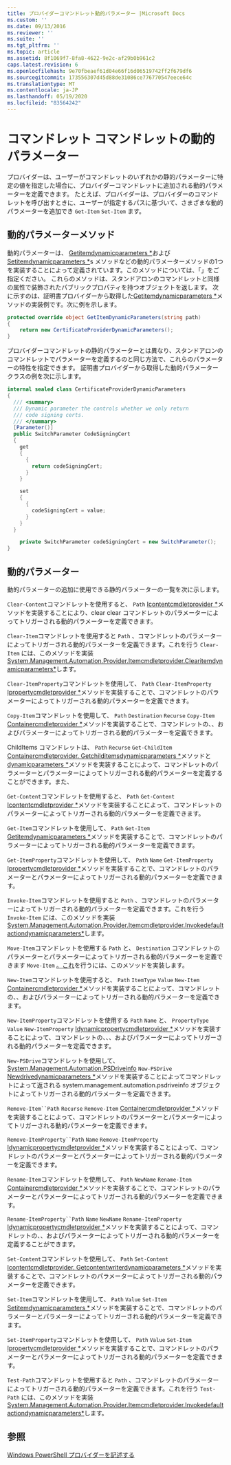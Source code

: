 ```yaml
---
title: プロバイダーコマンドレット動的パラメーター |Microsoft Docs
ms.custom: ''
ms.date: 09/13/2016
ms.reviewer: ''
ms.suite: ''
ms.tgt_pltfrm: ''
ms.topic: article
ms.assetid: 8f1069f7-8fa8-4622-9e2c-af29b0b961c2
caps.latest.revision: 6
ms.openlocfilehash: 9e70fbeaef61d04e66f16d06519742ff2f679df6
ms.sourcegitcommit: 173556307d45d88de31086ce776770547eece64c
ms.translationtype: MT
ms.contentlocale: ja-JP
ms.lasthandoff: 05/19/2020
ms.locfileid: "83564242"
---
```

# <a name="provider-cmdlet-dynamic-parameters"></a>コマンドレット コマンドレットの動的パラメーター

プロバイダーは、ユーザーがコマンドレットのいずれかの静的パラメーターに特定の値を指定した場合に、プロバイダーコマンドレットに追加される動的パラメーターを定義できます。 たとえば、プロバイダーは、プロバイダーのコマンドレットを呼び出すときに、ユーザーが指定するパスに基づいて、さまざまな動的パラメーターを追加でき `Get-Item` `Set-Item` ます。

## <a name="dynamic-parameter-methods"></a>動的パラメーターメソッド

動的パラメーターは、 [Getitemdynamicparameters *](/dotnet/api/System.Management.Automation.Provider.ItemCmdletProvider.GetItemDynamicParameters)および[Setitemdynamicparameters *](/dotnet/api/System.Management.Automation.Provider.ItemCmdletProvider.SetItemDynamicParameters)s メソッドなどの動的パラメーターメソッドの1つを実装することによって定義されています。このメソッドについては、「」をご指定ください。 これらのメソッドは、スタンドアロンのコマンドレットと同様の属性で装飾されたパブリックプロパティを持つオブジェクトを返します。 次に示すのは、証明書プロバイダーから取得した[Getitemdynamicparameters *](/dotnet/api/System.Management.Automation.Provider.ItemCmdletProvider.GetItemDynamicParameters)メソッドの実装例です。次に例を示します。

```csharp
protected override object GetItemDynamicParameters(string path)
{
    return new CertificateProviderDynamicParameters();
}
```

プロバイダーコマンドレットの静的パラメーターとは異なり、スタンドアロンのコマンドレットでパラメーターを定義するのと同じ方法で、これらのパラメーターの特性を指定できます。 証明書プロバイダーから取得した動的パラメータークラスの例を次に示します。

```csharp
internal sealed class CertificateProviderDynamicParameters
{
  /// <summary>
  /// Dynamic parameter the controls whether we only return
  /// code signing certs.
  /// </summary>
  [Parameter()]
  public SwitchParameter CodeSigningCert
  {
    get
    {
      {
        return codeSigningCert;
      }
    }

    set
    {
      {
        codeSigningCert = value;
      }
    }
  }

    private SwitchParameter codeSigningCert = new SwitchParameter();
}
```

## <a name="dynamic-parameters"></a>動的パラメーター

動的パラメーターの追加に使用できる静的パラメーターの一覧を次に示します。

`Clear-Content`コマンドレットを使用すると、 `Path` [Icontentcmdletprovider *](/dotnet/api/System.Management.Automation.Provider.IContentCmdletProvider.ClearContentDynamicParameters)メソッドを実装することにより、clear clear コマンドレットのパラメーターによってトリガーされる動的パラメーターを定義できます。

`Clear-Item`コマンドレットを使用すると `Path` 、コマンドレットのパラメーターによってトリガーされる動的パラメーターを定義できます。これを行う `Clear-Item` には、このメソッドを実装[System.Management.Automation.Provider.Itemcmdletprovider.Clearitemdynamicparameters*](/dotnet/api/System.Management.Automation.Provider.ItemCmdletProvider.ClearItemDynamicParameters)します。

`Clear-ItemProperty`コマンドレットを使用して、 `Path` `Clear-ItemProperty` [Ipropertycmdletprovider *](/dotnet/api/System.Management.Automation.Provider.IPropertyCmdletProvider.ClearPropertyDynamicParameters)メソッドを実装することで、コマンドレットのパラメーターによってトリガーされる動的パラメーターを定義できます。

`Copy-Item`コマンドレットを使用して、 `Path` `Destination` `Recurse` `Copy-Item` [Containercmdletprovider *](/dotnet/api/System.Management.Automation.Provider.ContainerCmdletProvider.CopyItemDynamicParameters)メソッドを実装することで、コマンドレットの、、およびパラメーターによってトリガーされる動的パラメーターを定義できます。

ChildItems コマンドレットは、 `Path` `Recurse` `Get-ChildItem` [Containercmdletprovider. Getchilditemsdynamicparameters *](/dotnet/api/System.Management.Automation.Provider.ContainerCmdletProvider.GetChildItemsDynamicParameters)メソッドと[dynamicparameters *](/dotnet/api/System.Management.Automation.Provider.ContainerCmdletProvider.GetChildNamesDynamicParameters)メソッドを実装することによって、コマンドレットのパラメーターとパラメーターによってトリガーされる動的パラメーターを定義することができます。また、

`Get-Content`コマンドレットを使用すると、 `Path` `Get-Content` [Icontentcmdletprovider *](/dotnet/api/System.Management.Automation.Provider.IContentCmdletProvider.GetContentReaderDynamicParameters)メソッドを実装することによって、コマンドレットのパラメーターによってトリガーされる動的パラメーターを定義できます。

`Get-Item`コマンドレットを使用して、 `Path` `Get-Item` [Getitemdynamicparameters *](/dotnet/api/System.Management.Automation.Provider.ItemCmdletProvider.GetItemDynamicParameters)メソッドを実装することで、コマンドレットのパラメーターによってトリガーされる動的パラメーターを定義できます。

`Get-ItemProperty`コマンドレットを使用して、 `Path` `Name` `Get-ItemProperty` [Ipropertycmdletprovider *](/dotnet/api/System.Management.Automation.Provider.IPropertyCmdletProvider.GetPropertyDynamicParameters)メソッドを実装することで、コマンドレットのパラメーターとパラメーターによってトリガーされる動的パラメーターを定義できます。

`Invoke-Item`コマンドレットを使用すると `Path` 、コマンドレットのパラメーターによってトリガーされる動的パラメーターを定義できます。これを行う `Invoke-Item` には、このメソッドを実装[System.Management.Automation.Provider.Itemcmdletprovider.Invokedefaultactiondynamicparameters*](/dotnet/api/System.Management.Automation.Provider.ItemCmdletProvider.InvokeDefaultActionDynamicParameters)します。

`Move-Item`コマンドレットを使用する `Path` と、 `Destination` コマンドレットのパラメーターとパラメーターによってトリガーされる動的パラメーターを定義できます `Move-Item` [。これ](/dotnet/api/System.Management.Automation.Provider.NavigationCmdletProvider.MoveItemDynamicParameters)を行うには、このメソッドを実装します。

`New-Item`コマンドレットを使用すると、 `Path` `ItemType` `Value` `New-Item` [Containercmdletprovider *](/dotnet/api/System.Management.Automation.Provider.ContainerCmdletProvider.NewItemDynamicParameters)メソッドを実装することによって、コマンドレットの、、およびパラメーターによってトリガーされる動的パラメーターを定義できます。

`New-ItemProperty`コマンドレットを使用する `Path` `Name` と、 `PropertyType` `Value` `New-ItemProperty` [Idynamicpropertycmdletprovider *](/dotnet/api/System.Management.Automation.Provider.IDynamicPropertyCmdletProvider.NewPropertyDynamicParameters)メソッドを実装することによって、コマンドレットの、、、およびパラメーターによってトリガーされる動的パラメーターを定義できます。

`New-PSDrive`コマンドレットを使用して、 [System.Management.Automation.PSDriveinfo](/dotnet/api/System.Management.Automation.PSDriveInfo) `New-PSDrive` [Newdrivedynamicparameters *](/dotnet/api/System.Management.Automation.Provider.DriveCmdletProvider.NewDriveDynamicParameters)メソッドを実装することによってコマンドレットによって返される system.management.automation.psdriveinfo オブジェクトによってトリガーされる動的パラメーターを定義できます。

`Remove-Item``Path` `Recurse` `Remove-Item` [Containercmdletprovider *](/dotnet/api/System.Management.Automation.Provider.ContainerCmdletProvider.RemoveItemDynamicParameters)メソッドを実装することによって、コマンドレットのパラメーターとパラメーターによってトリガーされる動的パラメーターを定義できます。

`Remove-ItemProperty``Path` `Name` `Remove-ItemProperty` [Idynamicpropertycmdletprovider *](/dotnet/api/System.Management.Automation.Provider.IDynamicPropertyCmdletProvider.RemovePropertyDynamicParameters)メソッドを実装することによって、コマンドレットのパラメーターとパラメーターによってトリガーされる動的パラメーターを定義できます。

`Rename-Item`コマンドレットを使用して、 `Path` `NewName` `Rename-Item` [Containercmdletprovider *](/dotnet/api/System.Management.Automation.Provider.ContainerCmdletProvider.RenameItemDynamicParameters)メソッドを実装することで、コマンドレットのパラメーターとパラメーターによってトリガーされる動的パラメーターを定義できます。

`Rename-ItemProperty``Path` `Name` `NewName` `Rename-ItemProperty` [Idynamicpropertycmdletprovider *](/dotnet/api/System.Management.Automation.Provider.IDynamicPropertyCmdletProvider.RenamePropertyDynamicParameters)メソッドを実装することによって、コマンドレットの、、およびパラメーターによってトリガーされる動的パラメーターを定義することができます。

`Set-Content`コマンドレットを使用して、 `Path` `Set-Content` [Icontentcmdletprovider. Getcontentwriterdynamicparameters *](/dotnet/api/System.Management.Automation.Provider.IContentCmdletProvider.GetContentWriterDynamicParameters)メソッドを実装することで、コマンドレットのパラメーターによってトリガーされる動的パラメーターを定義できます。

`Set-Item`コマンドレットを使用して、 `Path` `Value` `Set-Item` [Setitemdynamicparameters *](/dotnet/api/System.Management.Automation.Provider.ItemCmdletProvider.SetItemDynamicParameters)メソッドを実装することで、コマンドレットのパラメーターとパラメーターによってトリガーされる動的パラメーターを定義できます。

`Set-ItemProperty`コマンドレットを使用して、 `Path` `Value` `Set-Item` [Ipropertycmdletprovider *](/dotnet/api/System.Management.Automation.Provider.IPropertyCmdletProvider.SetPropertyDynamicParameters)メソッドを実装することで、コマンドレットのパラメーターとパラメーターによってトリガーされる動的パラメーターを定義できます。

`Test-Path`コマンドレットを使用すると `Path` 、コマンドレットのパラメーターによってトリガーされる動的パラメーターを定義できます。これを行う `Test-Path` には、このメソッドを実装[System.Management.Automation.Provider.Itemcmdletprovider.Invokedefaultactiondynamicparameters*](/dotnet/api/System.Management.Automation.Provider.ItemCmdletProvider.InvokeDefaultActionDynamicParameters)します。

## <a name="see-also"></a>参照

[Windows PowerShell プロバイダーを記述する](./writing-a-windows-powershell-provider.md)
